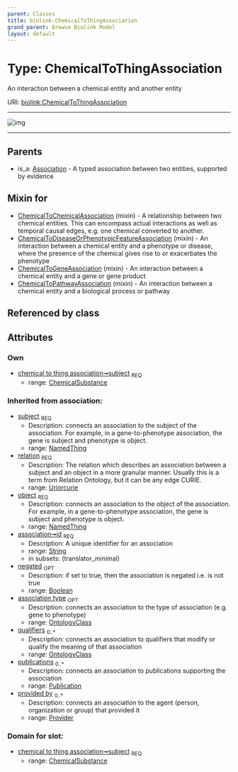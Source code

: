 ```yaml
---
parent: Classes
title: biolink:ChemicalToThingAssociation
grand_parent: Browse Biolink Model
layout: default
---
```


# Type: ChemicalToThingAssociation


An interaction between a chemical entity and another entity

URI: [biolink:ChemicalToThingAssociation](https://w3id.org/biolink/vocab/ChemicalToThingAssociation)


---

![img](http://yuml.me/diagram/nofunky;dir:TB/class/[Publication],[Provider],[OntologyClass],[NamedThing],[ChemicalSubstance]%3Csubject%201..1-%20[ChemicalToThingAssociation|relation(i):uriorcurie;id(i):string;negated(i):boolean%20%3F],[ChemicalToPathwayAssociation]uses%20-.-%3E[ChemicalToThingAssociation],[ChemicalToGeneAssociation]uses%20-.-%3E[ChemicalToThingAssociation],[ChemicalToDiseaseOrPhenotypicFeatureAssociation]uses%20-.-%3E[ChemicalToThingAssociation],[ChemicalToChemicalAssociation]uses%20-.-%3E[ChemicalToThingAssociation],[Association]%5E-[ChemicalToThingAssociation],[ChemicalToPathwayAssociation],[ChemicalToGeneAssociation],[ChemicalToDiseaseOrPhenotypicFeatureAssociation],[ChemicalToChemicalAssociation],[ChemicalSubstance],[Association])

---


## Parents

 *  is_a: [Association](Association.md) - A typed association between two entities, supported by evidence

## Mixin for

 * [ChemicalToChemicalAssociation](ChemicalToChemicalAssociation.md) (mixin)  - A relationship between two chemical entities. This can encompass actual interactions as well as temporal causal edges, e.g. one chemical converted to another.
 * [ChemicalToDiseaseOrPhenotypicFeatureAssociation](ChemicalToDiseaseOrPhenotypicFeatureAssociation.md) (mixin)  - An interaction between a chemical entity and a phenotype or disease, where the presence of the chemical gives rise to or exacerbates the phenotype
 * [ChemicalToGeneAssociation](ChemicalToGeneAssociation.md) (mixin)  - An interaction between a chemical entity and a gene or gene product
 * [ChemicalToPathwayAssociation](ChemicalToPathwayAssociation.md) (mixin)  - An interaction between a chemical entity and a biological process or pathway

## Referenced by class


## Attributes


### Own

 * [chemical to thing association➞subject](chemical_to_thing_association_subject.md)  <sub>REQ</sub>
    * range: [ChemicalSubstance](ChemicalSubstance.md)

### Inherited from association:

 * [subject](subject.md)  <sub>REQ</sub>
    * Description: connects an association to the subject of the association. For example, in a gene-to-phenotype association, the gene is subject and phenotype is object.
    * range: [NamedThing](NamedThing.md)
 * [relation](relation.md)  <sub>REQ</sub>
    * Description: The relation which describes an association between a subject and an object in a more granular manner. Usually this is a term from Relation Ontology, but it can be any edge CURIE.
    * range: [Uriorcurie](types/Uriorcurie.md)
 * [object](object.md)  <sub>REQ</sub>
    * Description: connects an association to the object of the association. For example, in a gene-to-phenotype association, the gene is subject and phenotype is object.
    * range: [NamedThing](NamedThing.md)
 * [association➞id](association_id.md)  <sub>REQ</sub>
    * Description: A unique identifier for an association
    * range: [String](types/String.md)
    * in subsets: (translator_minimal)
 * [negated](negated.md)  <sub>OPT</sub>
    * Description: if set to true, then the association is negated i.e. is not true
    * range: [Boolean](types/Boolean.md)
 * [association type](association_type.md)  <sub>OPT</sub>
    * Description: connects an association to the type of association (e.g. gene to phenotype)
    * range: [OntologyClass](OntologyClass.md)
 * [qualifiers](qualifiers.md)  <sub>0..*</sub>
    * Description: connects an association to qualifiers that modify or qualify the meaning of that association
    * range: [OntologyClass](OntologyClass.md)
 * [publications](publications.md)  <sub>0..*</sub>
    * Description: connects an association to publications supporting the association
    * range: [Publication](Publication.md)
 * [provided by](provided_by.md)  <sub>0..*</sub>
    * Description: connects an association to the agent (person, organization or group) that provided it
    * range: [Provider](Provider.md)

### Domain for slot:

 * [chemical to thing association➞subject](chemical_to_thing_association_subject.md)  <sub>REQ</sub>
    * range: [ChemicalSubstance](ChemicalSubstance.md)
